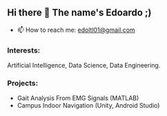 ## Hi there 👋 The name's Edoardo ;)

- 📫 How to reach me: edoltl01@gmail.com

### Interests:
Artificial Intelligence, Data Science, Data Engineering.

### Projects: 
- Gait Analysis From EMG Signals (MATLAB)
- Campus Indoor Navigation (Unity, Android Studio)
